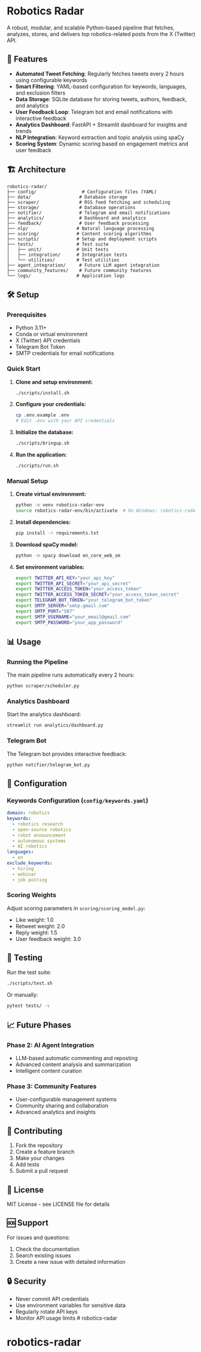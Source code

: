 # Robotics Radar

A robust, modular, and scalable Python-based pipeline that fetches, analyzes, stores, and delivers top robotics-related posts from the X (Twitter) API.

## 🚀 Features

- **Automated Tweet Fetching**: Regularly fetches tweets every 2 hours using configurable keywords
- **Smart Filtering**: YAML-based configuration for keywords, languages, and exclusion filters
- **Data Storage**: SQLite database for storing tweets, authors, feedback, and analytics
- **User Feedback Loop**: Telegram bot and email notifications with interactive feedback
- **Analytics Dashboard**: FastAPI + Streamlit dashboard for insights and trends
- **NLP Integration**: Keyword extraction and topic analysis using spaCy
- **Scoring System**: Dynamic scoring based on engagement metrics and user feedback

## 🏗️ Architecture

```
robotics-radar/
├── config/                 # Configuration files (YAML)
├── data/                  # Database storage
├── scraper/               # RSS feed fetching and scheduling
├── storage/               # Database operations
├── notifier/              # Telegram and email notifications
├── analytics/             # Dashboard and analytics
├── feedback/              # User feedback processing
├── nlp/                  # Natural language processing
├── scoring/              # Content scoring algorithms
├── scripts/              # Setup and deployment scripts
├── tests/                # Test suite
│   ├── unit/             # Unit tests
│   ├── integration/      # Integration tests
│   └── utilities/        # Test utilities
├── agent_integration/     # Future LLM agent integration
├── community_features/    # Future community features
└── logs/                 # Application logs
```

## 🛠️ Setup

### Prerequisites

- Python 3.11+
- Conda or virtual environment
- X (Twitter) API credentials
- Telegram Bot Token
- SMTP credentials for email notifications

### Quick Start

1. **Clone and setup environment:**
   ```bash
   ./scripts/install.sh
   ```

2. **Configure your credentials:**
   ```bash
   cp .env.example .env
   # Edit .env with your API credentials
   ```

3. **Initialize the database:**
   ```bash
   ./scripts/bringup.sh
   ```

4. **Run the application:**
   ```bash
   ./scripts/run.sh
   ```

### Manual Setup

1. **Create virtual environment:**
   ```bash
   python -m venv robotics-radar-env
   source robotics-radar-env/bin/activate  # On Windows: robotics-radar-env\Scripts\activate
   ```

2. **Install dependencies:**
   ```bash
   pip install -r requirements.txt
   ```

3. **Download spaCy model:**
   ```bash
   python -m spacy download en_core_web_sm
   ```

4. **Set environment variables:**
   ```bash
   export TWITTER_API_KEY="your_api_key"
   export TWITTER_API_SECRET="your_api_secret"
   export TWITTER_ACCESS_TOKEN="your_access_token"
   export TWITTER_ACCESS_TOKEN_SECRET="your_access_token_secret"
   export TELEGRAM_BOT_TOKEN="your_telegram_bot_token"
   export SMTP_SERVER="smtp.gmail.com"
   export SMTP_PORT="587"
   export SMTP_USERNAME="your_email@gmail.com"
   export SMTP_PASSWORD="your_app_password"
   ```

## 📊 Usage

### Running the Pipeline

The main pipeline runs automatically every 2 hours:

```bash
python scraper/scheduler.py
```

### Analytics Dashboard

Start the analytics dashboard:

```bash
streamlit run analytics/dashboard.py
```

### Telegram Bot

The Telegram bot provides interactive feedback:

```bash
python notifier/telegram_bot.py
```

## 🔧 Configuration

### Keywords Configuration (`config/keywords.yaml`)

```yaml
domain: robotics
keywords:
  - robotics research
  - open-source robotics
  - robot announcement
  - autonomous systems
  - AI robotics
languages:
  - en
exclude_keywords:
  - hiring
  - webinar
  - job posting
```

### Scoring Weights

Adjust scoring parameters in `scoring/scoring_model.py`:

- Like weight: 1.0
- Retweet weight: 2.0
- Reply weight: 1.5
- User feedback weight: 3.0

## 🧪 Testing

Run the test suite:

```bash
./scripts/test.sh
```

Or manually:

```bash
pytest tests/ -v
```

## 📈 Future Phases

### Phase 2: AI Agent Integration
- LLM-based automatic commenting and reposting
- Advanced content analysis and summarization
- Intelligent content curation

### Phase 3: Community Features
- User-configurable management systems
- Community sharing and collaboration
- Advanced analytics and insights

## 🤝 Contributing

1. Fork the repository
2. Create a feature branch
3. Make your changes
4. Add tests
5. Submit a pull request

## 📝 License

MIT License - see LICENSE file for details

## 🆘 Support

For issues and questions:
1. Check the documentation
2. Search existing issues
3. Create a new issue with detailed information

## 🔒 Security

- Never commit API credentials
- Use environment variables for sensitive data
- Regularly rotate API keys
- Monitor API usage limits # robotics-radar
# robotics-radar
